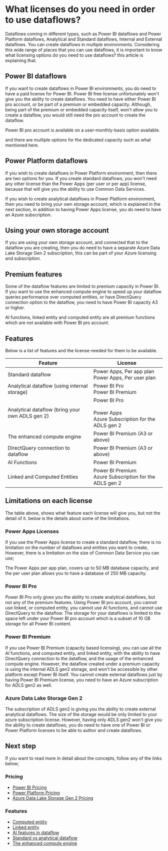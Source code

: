 # What licenses do you need in order to use dataflows?

Dataflows coming in different types, such as Power BI dataflows and Power Platform dataflows, Analytical and Standard dataflows, Internal and External dataflows. You can create dataflows in multiple environments. Considering this wide range of places that you can use dataflows, it is important to know what licensing options do you need to use dataflows? this article is explaining that.

## Power BI dataflows

If you want to create dataflows in Power BI environments, you do need to have a paid license for Power BI. Power BI free license unfortunately won't give you the ability to create dataflows. You need to have either Power BI pro account, or be part of a premium or embedded capacity. Although, being part of the premium or embedded capacity itself, won't allow you to create a dataflow, you would still need the pro account to create the dataflow.

Power BI pro account is available on a user-monthly-basis option available.

and there are multiple options for the dedicated capacity such as what mentioned here.

## Power Platform dataflows

If you wish to create dataflows in Power Platform environment, then there are two options for you. If you create standard dataflows, you won't need any other license than the Power Apps (per user or per app) license, because that will give you the ability to use Common Data Services.

If you wish to create analytical dataflows in Power Platform environment, then you need to bring your own storage account, which is explained in the next section, in addition to having Power Apps license, you do need to have an Azure subscription.

## Using your own storage account

If you are using your own storage account, and connected that to the dataflow you are creating, then you do need to have a separate Azure Data Lake Storage Gen 2 subscription, this can be part of your Azure licensing and subscription.

## Premium features

Some of the dataflow features are limited to premium capacity in Power BI. If you want to use the enhanced compute engine to speed up your dataflow queries performance over computed entities, or have DirectQuery connection option to the dataflow, you need to have Power BI capacity A3 or higher.

AI functions, linked entity and computed entity are all premium functions which are not available with Power BI pro account.

## Features

Below is a list of features and the license needed for them to be available.

| Feature                                         | License                                                      |
| ----------------------------------------------- | ------------------------------------------------------------ |
| Standard dataflow                               | Power Apps, Per app plan<br />Power Apps, Per user plan      |
| Analytical dataflow (using internal storage)    | Power BI Pro<br />Power BI Premium                           |
| Analytical dataflow (bring your own ADLS gen 2) | Power BI Pro<br /><br />Power Apps<br />Azure Subscription for the ADLS gen 2 |
| The enhanced compute engine                     | Power BI Premium (A3 or above)                               |
| DirectQuery connection to dataflow              | Power BI Premium (A3 or above)                               |
| AI Functions                                    | Power BI Premium                                             |
| Linked and Computed Entities                    | Power BI Premium<br />Azure Subscription for the ADLS gen 2  |

## Limitations on each license

The table above, shows what feature each license will give you, but not the detail of it. below is the details about some of the limitations.

### Power Apps Licenses

If you use the Power Apps license to create a standard dataflow, there is no limitation on the number of dataflows and entities you want to create, However, there is a limitation on the size of Common Data Service you can use;

The Power Apps per app plan, covers up to 50 MB database capacity, and the per user plan allows you to have a database of 250 MB capacity.

### Power BI Pro

Power BI Pro only gives you the ability to create analytical dataflows, but not any of the premium features. Using Power BI pro account, you cannot use linked, or computed entity, you cannot use AI functions, and cannot use DirectQuery to the dataflow. The storage for your dataflows is limited to the space left under your Power BI pro account which is a subset of 10 GB storage for all Power BI content.

### Power BI Premium

If you use Power BI Premium (capacity based licensing), you can use all the AI functions, and computed entity, and linked entity, with the ability to have DirectQuery connection to the dataflow, and the usage of the enhanced compute engine. However, the dataflow created under a premium capacity is using the internal ADLS gen2 storage, and won't be accessible by other platform except Power BI itself. You cannot create external dataflows just by having Power BI Premium license, you need to have an Azure subscription for ADLS gen2 as well. 

### Azure Data Lake Storage Gen 2

The subscription of ADLS gen2 is giving you the ability to create external analytical dataflows. The size of the storage would be only limited to your azure subscription license. However, having only ADLS gen2 won't give you the ability to create dataflows, you do need to have one of Power BI or Power Platform licenses to be able to author and create dataflows.

## Next step

If you want to read more in detail about the concepts, follow any of the links below;

### Pricing

- [Power BI Pricing](https://powerbi.microsoft.com/pricing/)
- [Power Platform Pricing](https://powerapps.microsoft.com/pricing/)
- [Azure Data Lake Storage Gen 2 Pricing](https://azure.microsoft.com/pricing/details/storage/data-lake/)

### Features

- [Computed entity](computed-entities.md)
- [Linked entity](linked-entities.md)
- [AI features in dataflow](https://docs.microsoft.com/power-bi/service-machine-learning-automated)
- [Standard vs analytical dataflow](understanding-differences-between-analytical-standard-dataflows.md)
- [The enhanced compute engine](https://docs.microsoft.com/power-bi/transform-model/service-dataflows-enhanced-compute-engine)